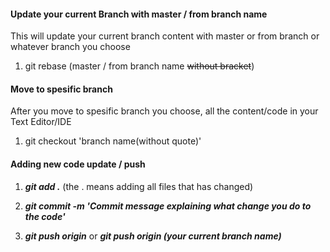 #### Update your current Branch with master / from branch name
This will update your current branch content with master or from branch or whatever branch you choose
1. git rebase (master / from branch name ~~without bracket~~)

#### Move to spesific branch 
After you move to spesific branch you choose, all the content/code in your Text Editor/IDE
1. git checkout 'branch name(without quote)'

#### Adding new code update / push
1. ***git add .*** (the . means adding all files that has changed)

2. ***git commit -m 'Commit message explaining what change you do to the code'***

3. ***git push origin*** or ***git push origin (your current branch name)***


#### 


